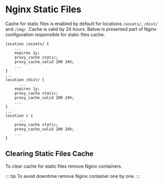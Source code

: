 # Nginx Static Files

Cashe for static files is enabled by default for locations `/assets/`, `/dist/` and `/img/`. Cache is valid by 24 hours. Below is presented part of Nginx configuration responsible for static files cache.

```
location /assets/ {
    ...
    expires 1y;
    proxy_cache static;
    proxy_cache_valid 200 24h;
    ...
}
...
location /dist/ {
	  ...
    expires 1y;
    proxy_cache static;
    proxy_cache_valid 200 24h;
    ...
}
...
location c {
	  ...
    proxy_cache static;
    proxy_cache_valid 200 24h;
    ...
}
```

## Clearing Static Files Cache

To clear cache for static files remove Nginx containers.

::: tip
To avoid downtime remove Nginx container one by one.
:::
